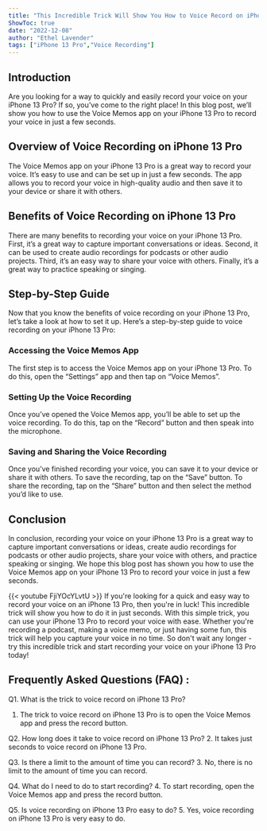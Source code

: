 ```yaml
---
title: "This Incredible Trick Will Show You How to Voice Record on iPhone 13 Pro in Just Seconds!"
ShowToc: true 
date: "2022-12-08"
author: "Ethel Lavender" 
tags: ["iPhone 13 Pro","Voice Recording"]
---
```

## Introduction

Are you looking for a way to quickly and easily record your voice on your iPhone 13 Pro? If so, you’ve come to the right place! In this blog post, we’ll show you how to use the Voice Memos app on your iPhone 13 Pro to record your voice in just a few seconds.

## Overview of Voice Recording on iPhone 13 Pro

The Voice Memos app on your iPhone 13 Pro is a great way to record your voice. It’s easy to use and can be set up in just a few seconds. The app allows you to record your voice in high-quality audio and then save it to your device or share it with others.

## Benefits of Voice Recording on iPhone 13 Pro

There are many benefits to recording your voice on your iPhone 13 Pro. First, it’s a great way to capture important conversations or ideas. Second, it can be used to create audio recordings for podcasts or other audio projects. Third, it’s an easy way to share your voice with others. Finally, it’s a great way to practice speaking or singing.

## Step-by-Step Guide

Now that you know the benefits of voice recording on your iPhone 13 Pro, let’s take a look at how to set it up. Here’s a step-by-step guide to voice recording on your iPhone 13 Pro:

### Accessing the Voice Memos App

The first step is to access the Voice Memos app on your iPhone 13 Pro. To do this, open the “Settings” app and then tap on “Voice Memos”.

### Setting Up the Voice Recording

Once you’ve opened the Voice Memos app, you’ll be able to set up the voice recording. To do this, tap on the “Record” button and then speak into the microphone.

### Saving and Sharing the Voice Recording

Once you’ve finished recording your voice, you can save it to your device or share it with others. To save the recording, tap on the “Save” button. To share the recording, tap on the “Share” button and then select the method you’d like to use.

## Conclusion

In conclusion, recording your voice on your iPhone 13 Pro is a great way to capture important conversations or ideas, create audio recordings for podcasts or other audio projects, share your voice with others, and practice speaking or singing. We hope this blog post has shown you how to use the Voice Memos app on your iPhone 13 Pro to record your voice in just a few seconds.

{{< youtube FjiYOcYLvtU >}} 
If you're looking for a quick and easy way to record your voice on an iPhone 13 Pro, then you're in luck! This incredible trick will show you how to do it in just seconds. With this simple trick, you can use your iPhone 13 Pro to record your voice with ease. Whether you're recording a podcast, making a voice memo, or just having some fun, this trick will help you capture your voice in no time. So don't wait any longer - try this incredible trick and start recording your voice on your iPhone 13 Pro today!

## Frequently Asked Questions (FAQ) :
Q1. What is the trick to voice record on iPhone 13 Pro?
1. The trick to voice record on iPhone 13 Pro is to open the Voice Memos app and press the record button.

Q2. How long does it take to voice record on iPhone 13 Pro?
2. It takes just seconds to voice record on iPhone 13 Pro.

Q3. Is there a limit to the amount of time you can record?
3. No, there is no limit to the amount of time you can record.

Q4. What do I need to do to start recording?
4. To start recording, open the Voice Memos app and press the record button.

Q5. Is voice recording on iPhone 13 Pro easy to do?
5. Yes, voice recording on iPhone 13 Pro is very easy to do.


